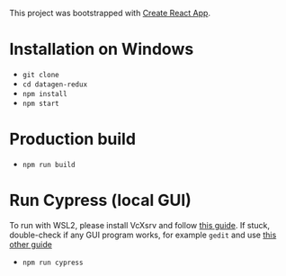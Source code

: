 This project was bootstrapped with [Create React App](https://github.com/facebookincubator/create-react-app).

# Installation on Windows
- `git clone`
- `cd datagen-redux`
- `npm install`
- `npm start`

# Production build
- `npm run build`

# Run Cypress (local GUI)
To run with WSL2, please install VcXsrv and follow [this guide](https://nickymeuleman.netlify.app/blog/gui-on-wsl2-cypress). If stuck, double-check if any GUI program works, for example `gedit` and use [this other guide](https://stackoverflow.com/a/61110604/1145134)
- `npm run cypress`